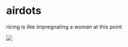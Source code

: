 # airdots

ricing is like impregnating a woman at this point


![](https://media.discordapp.net/attachments/656998582808739871/909240557468024832/Screenshot_20211114_101316.png?width=1002&height=563)
